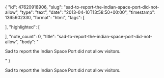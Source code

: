 {
  "id": 47620918906,
  "slug": "sad-to-report-the-indian-space-port-did-not-allow",
  "type": "text",
  "date": "2013-04-10T13:58:50+00:00",
  "timestamp": 1365602330,
  "format": "html",
  "tags": [

  ],
  "highlighted": [

  ],
  "note_count": 0,
  "title": "sad-to-report-the-indian-space-port-did-not-allow",
  "body": "<p>Sad to report the Indian Space Port did not allow visitors.</p>"
}

<p>Sad to report the Indian Space Port did not allow visitors.</p>
